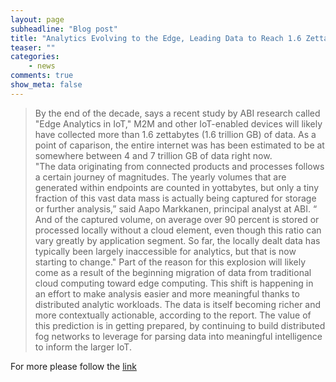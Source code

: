 ```yaml
---
layout: page
subheadline: "Blog post"
title: "Analytics Evolving to the Edge, Leading Data to Reach 1.6 Zettabytes by 2020, Study Says"
teaser: ""
categories:
    - news        
comments: true
show_meta: false
---
```


> By the end of the decade, says a recent study by ABI research called "Edge Analytics in IoT," M2M and other IoT-enabled devices will likely have collected more than 1.6 zettabytes (1.6 trillion GB) of data. As a point of caparison, the entire internet was has been estimated to be at somewhere between 4 and 7 trillion GB of data right now.   
"The data originating from connected products and processes follows a certain journey of magnitudes. The yearly volumes that are generated within endpoints are counted in yottabytes, but only a tiny fraction of this vast data mass is actually being captured for storage or further analysis,” said Aapo Markkanen, principal analyst at ABI. “
And of the captured volume, on average over 90 percent is stored or processed locally without a cloud element, even though this ratio can vary greatly by application segment. So far, the locally dealt data has typically been largely inaccessible for analytics, but that is now starting to change." Part of the reason for this explosion will likely come as a result of the beginning migration of data from traditional cloud computing toward edge computing. This shift is happening in an effort to make analysis easier and more meaningful thanks to distributed analytic workloads. The data is itself becoming richer and more contextually actionable, according to the report. 
The value of this prediction is in getting prepared, by continuing to build distributed fog networks to leverage for parsing data into meaningful intelligence to inform the larger IoT. 


For more please follow the [link](http://www.fogcomputingworld.com/topics/fog-computing/articles/401431-analytics-evolving-the-edge-leading-data-reach-16.htm)
